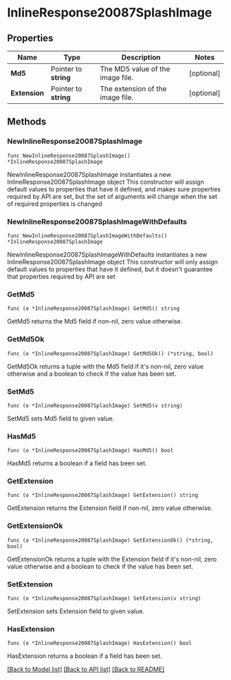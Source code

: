 # InlineResponse20087SplashImage

## Properties

Name | Type | Description | Notes
------------ | ------------- | ------------- | -------------
**Md5** | Pointer to **string** | The MD5 value of the image file. | [optional] 
**Extension** | Pointer to **string** | The extension of the image file. | [optional] 

## Methods

### NewInlineResponse20087SplashImage

`func NewInlineResponse20087SplashImage() *InlineResponse20087SplashImage`

NewInlineResponse20087SplashImage instantiates a new InlineResponse20087SplashImage object
This constructor will assign default values to properties that have it defined,
and makes sure properties required by API are set, but the set of arguments
will change when the set of required properties is changed

### NewInlineResponse20087SplashImageWithDefaults

`func NewInlineResponse20087SplashImageWithDefaults() *InlineResponse20087SplashImage`

NewInlineResponse20087SplashImageWithDefaults instantiates a new InlineResponse20087SplashImage object
This constructor will only assign default values to properties that have it defined,
but it doesn't guarantee that properties required by API are set

### GetMd5

`func (o *InlineResponse20087SplashImage) GetMd5() string`

GetMd5 returns the Md5 field if non-nil, zero value otherwise.

### GetMd5Ok

`func (o *InlineResponse20087SplashImage) GetMd5Ok() (*string, bool)`

GetMd5Ok returns a tuple with the Md5 field if it's non-nil, zero value otherwise
and a boolean to check if the value has been set.

### SetMd5

`func (o *InlineResponse20087SplashImage) SetMd5(v string)`

SetMd5 sets Md5 field to given value.

### HasMd5

`func (o *InlineResponse20087SplashImage) HasMd5() bool`

HasMd5 returns a boolean if a field has been set.

### GetExtension

`func (o *InlineResponse20087SplashImage) GetExtension() string`

GetExtension returns the Extension field if non-nil, zero value otherwise.

### GetExtensionOk

`func (o *InlineResponse20087SplashImage) GetExtensionOk() (*string, bool)`

GetExtensionOk returns a tuple with the Extension field if it's non-nil, zero value otherwise
and a boolean to check if the value has been set.

### SetExtension

`func (o *InlineResponse20087SplashImage) SetExtension(v string)`

SetExtension sets Extension field to given value.

### HasExtension

`func (o *InlineResponse20087SplashImage) HasExtension() bool`

HasExtension returns a boolean if a field has been set.


[[Back to Model list]](../README.md#documentation-for-models) [[Back to API list]](../README.md#documentation-for-api-endpoints) [[Back to README]](../README.md)


